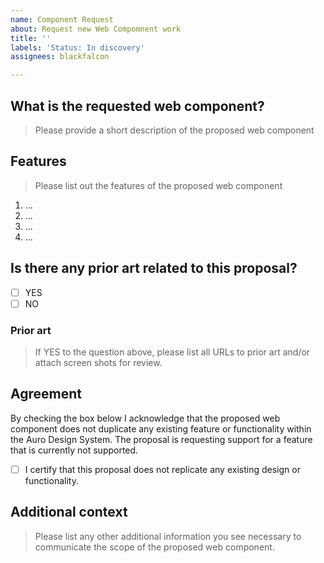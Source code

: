 ```yaml
---
name: Component Request
about: Request new Web Compomnent work
title: ''
labels: 'Status: In discovery'
assignees: blackfalcon

---
```


## What is the requested web component?

> Please provide a short description of the proposed web component

## Features

> Please list out the features of the proposed web component

1. ...
1. ...
1. ...
1. ...

## Is there any prior art related to this proposal?

- [ ] YES
- [ ] NO

### Prior art

> If YES to the question above, please list all URLs to prior art and/or attach screen shots for review.

## Agreement

By checking the box below I acknowledge that the proposed web component does not duplicate any existing feature or functionality within the Auro Design System. The proposal is requesting support for a feature that is currently not supported.

- [ ] I certify that this proposal does not replicate any existing design or functionality.

## Additional context

> Please list any other additional information you see necessary to communicate the scope of the proposed web component.
